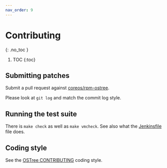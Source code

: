 ```yaml
---
nav_order: 9
---
```


# Contributing
{: .no_toc }

1. TOC
{:toc}

## Submitting patches

Submit a pull request against [coreos/rpm-ostree][rpm-ostree].

Please look at `git log` and match the commit log style.

## Running the test suite

There is `make check` as well as `make vmcheck`. See also what the
[Jenkinsfile][jenkinsfile] file does.

## Coding style

See the [OSTree CONTRIBUTING][contributing] coding style.

[rpm-ostree]: https://github.com/coreos/rpm-ostree
[jenkinsfile]: https://github.com/coreos/rpm-ostree/blob/master/.cci.jenkinsfile
[contributing]: https://github.com/ostreedev/ostree/blob/master/docs/CONTRIBUTING.md
